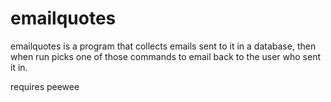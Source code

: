 emailquotes
===========

emailquotes is a program that collects emails sent to it in a database, then when run picks one of those commands to email back to the user who sent it in.

requires peewee
